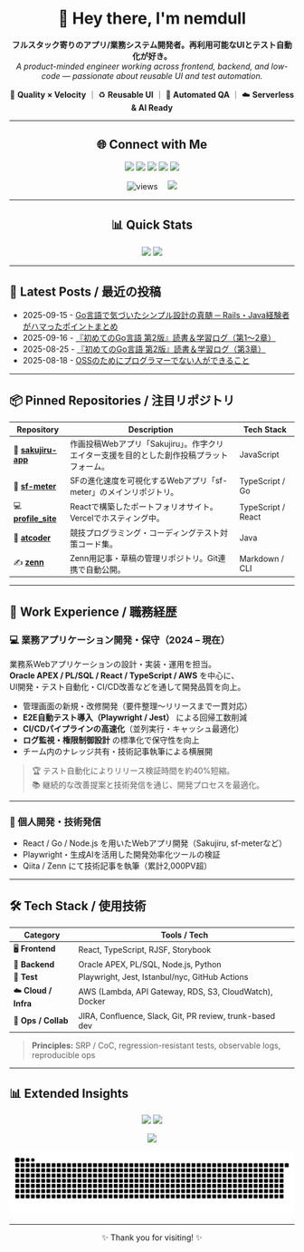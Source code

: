 <!-- README.md -->

<div align="center">

# 👋 Hey there, I'm **nemdull**
**フルスタック寄りのアプリ/業務システム開発者。再利用可能なUIとテスト自動化が好き。**  
*A product-minded engineer working across frontend, backend, and low-code — passionate about reusable UI and test automation.*

💪 **Quality × Velocity** ｜ ♻️ **Reusable UI** ｜ 🤖 **Automated QA** ｜ ☁️ **Serverless & AI Ready**

---

## 🌐 Connect with Me

<p align="center">
  <a href="https://www.linkedin.com/in/nemdull/"><img src="https://img.shields.io/badge/-LinkedIn-0A66C2?style=for-the-badge&logo=linkedin&logoColor=white"/></a>
  <a href="https://qiita.com/nemdull"><img src="https://img.shields.io/badge/-Qiita-55C500?style=for-the-badge&logo=qiita&logoColor=white"/></a>
  <a href="https://zenn.dev/nemdull"><img src="https://img.shields.io/badge/-Zenn-3EA8FF?style=for-the-badge&logo=zenn&logoColor=white"/></a>
  <a href="https://www.nemdull.com/"><img src="https://img.shields.io/badge/-Portfolio-000?style=for-the-badge&logo=google-chrome&logoColor=white"/></a>
  <a href="https://findy-code.io/skills-share/6l9E_223HPNgn"><img src="https://img.shields.io/badge/-Findy%20Skill-FF5722?style=for-the-badge&logo=readthedocs&logoColor=white"/></a>
</p>

<img src="https://komarev.com/ghpvc/?username=nemdull&style=flat-square&label=Profile+Views" alt="views"/>　
<img src="https://img.shields.io/github/followers/nemdull?style=flat-square&label=Followers"/>

---

## 📊 Quick Stats

<p align="center">
  <img src="https://github-profile-summary-cards.vercel.app/api/cards/stats?username=nemdull&theme=tokyonight" height="150"/>
  <img src="https://github-readme-stats.vercel.app/api/top-langs/?username=nemdull&layout=compact&theme=tokyonight&hide_border=true" height="150"/>
</p>

</div>

---

## 📝 Latest Posts / 最近の投稿

<!-- posts:start -->
- 2025-09-15 - [Go言語で気づいたシンプル設計の真髄 ─ Rails・Java経験者がハマったポイントまとめ](https://qiita.com/nemdull/items/7ff73572ccc3c78d311d)
- 2025-09-16 - [『初めてのGo言語 第2版』読書＆学習ログ（第1〜2章）](https://qiita.com/nemdull/items/4a6a9df723fefad6c0bc)
- 2025-08-25 - [『初めてのGo言語 第2版』読書＆学習ログ（第3章）](https://qiita.com/nemdull/items/c51875f636e074358d1e)
- 2025-08-18 - [OSSのためにプログラマーでない人ができること](https://qiita.com/nemdull/items/c48da157ee8f56898cba)
<!-- posts:end -->

---

## 📦 Pinned Repositories / 注目リポジトリ

<div align="center">

| Repository | Description | Tech Stack |
|-------------|--------------|------------|
| 🎨 [**sakujiru-app**](https://github.com/nemdull/sakujiru-app) | 作画投稿Webアプリ「Sakujiru」。作字クリエイター支援を目的とした創作投稿プラットフォーム。 | JavaScript |
| 🚀 [**sf-meter**](https://github.com/nemdull/sf-meter) | SFの進化速度を可視化するWebアプリ「sf-meter」のメインリポジトリ。 | TypeScript / Go |
| 💻 [**profile_site**](https://github.com/nemdull/profile_site) | Reactで構築したポートフォリオサイト。Vercelでホスティング中。 | TypeScript / React |
| 🧩 [**atcoder**](https://github.com/nemdull/atcoder) | 競技プログラミング・コーディングテスト対策コード集。 | Java |
| ✍️ [**zenn**](https://github.com/nemdull/zenn) | Zenn用記事・草稿の管理リポジトリ。Git連携で自動公開。 | Markdown / CLI |

</div>

---

## 💼 Work Experience / 職務経歴

### 💻 業務アプリケーション開発・保守（2024 – 現在）
業務系Webアプリケーションの設計・実装・運用を担当。  
**Oracle APEX / PL/SQL / React / TypeScript / AWS** を中心に、  
UI開発・テスト自動化・CI/CD改善などを通して開発品質を向上。

- 管理画面の新規・改修開発（要件整理〜リリースまで一貫対応）  
- **E2E自動テスト導入（Playwright / Jest）** による回帰工数削減  
- **CI/CDパイプラインの高速化**（並列実行・キャッシュ最適化）  
- **ログ監視・権限制御設計** の標準化で保守性を向上  
- チーム内のナレッジ共有・技術記事執筆による横展開  

> 🏆 テスト自動化によりリリース検証時間を約40%短縮。  
> 📚 継続的な改善提案と技術発信を通じ、開発プロセスを最適化。

---

### 🧩 個人開発・技術発信
- React / Go / Node.js を用いたWebアプリ開発（Sakujiru, sf-meterなど）  
- Playwright・生成AIを活用した開発効率化ツールの検証  
- Qiita / Zenn にて技術記事を執筆（累計2,000PV超）

---

## 🛠 Tech Stack / 使用技術

| Category | Tools / Tech |
|-----------|--------------|
| 🖥 **Frontend** | React, TypeScript, RJSF, Storybook |
| 🧮 **Backend** | Oracle APEX, PL/SQL, Node.js, Python |
| 🧪 **Test** | Playwright, Jest, Istanbul/nyc, GitHub Actions |
| ☁️ **Cloud / Infra** | AWS (Lambda, API Gateway, RDS, S3, CloudWatch), Docker |
| 🧰 **Ops / Collab** | JIRA, Confluence, Slack, Git, PR review, trunk-based dev |

> **Principles:** SRP / CoC, regression-resistant tests, observable logs, reproducible ops

---

## 📊 Extended Insights

<p align="center">
  <img src="https://github-profile-summary-cards.vercel.app/api/cards/repos-per-language?username=nemdull&theme=tokyonight" height="150"/>
  <img src="https://github-profile-trophy.vercel.app/?username=nemdull&theme=tokyonight&column=6&margin-w=5&margin-h=5" height="150"/>
</p>

<p align="center">
  <img src="https://github-readme-activity-graph.vercel.app/graph?username=nemdull&theme=tokyo-night" height="200"/>
</p>

<p align="center">
  <img src="https://raw.githubusercontent.com/nemdull/nemdull/output/github-contribution-grid-snake.svg" alt="Snake animation"/>
</p>

---

<p align="center">✨ Thank you for visiting! ✨</p>
